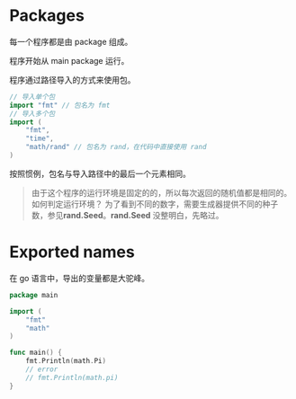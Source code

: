 # Packages

每一个程序都是由 package 组成。

程序开始从 main package 运行。

程序通过路径导入的方式来使用包。

```go
// 导入单个包
import "fmt" // 包名为 fmt
// 导入多个包
import (
	"fmt",
	"time",
	"math/rand" // 包名为 rand，在代码中直接使用 rand
)
```

按照惯例，包名与导入路径中的最后一个元素相同。

> 由于这个程序的运行环境是固定的的，所以每次返回的随机值都是相同的。
> 如何判定运行环境？
> 为了看到不同的数字，需要生成器提供不同的种子数，参见**rand.Seed**。**rand.Seed** 没整明白，先略过。

# Exported names

在 go 语言中，导出的变量都是大驼峰。

```go
package main

import (
	"fmt"
	"math"
)

func main() {
	fmt.Println(math.Pi)
	// error
	// fmt.Println(math.pi)
}
```